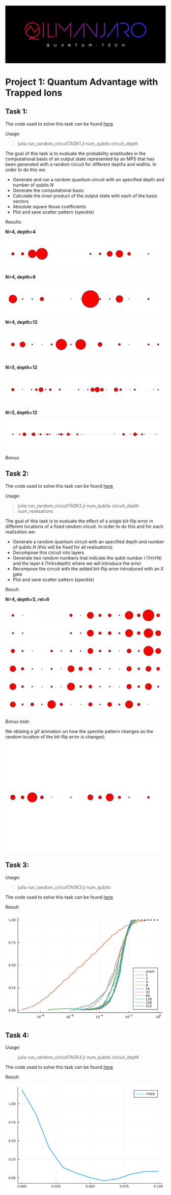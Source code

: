 ![CDL 2021 Cohort Project](./images/logo.jpg)
# Project 1: Quantum Advantage with Trapped Ions 

## Task 1:

The code used to solve this task can be found [here](../src/run_random_circuitTASK1.jl)

Usage:
> julia  run_random_circuitTASK1.jl  num_qubits circuit_depth

The goal of this task is to evaluate the probability amplitudes in the computational basis of an output state represented by an MPS that has been generated with a random circuit for different depths and widhts. In order to do this we:

  * Generate and run a random quantum circuit with an specified depth and number of qubits *N*
  * Generate the computational basis 
  * Calculate the inner product of the output state with each of the basis vectors
  * Absolute square those coefficients
  * Plot and save scatter pattern (speckle)

Results:

**N=4, depth=4**

![N=4,depth=4](./images/Speckle44.png)

**N=4, depth=8**

![N=4,depth=8](./images/Speckle48.png)

**N=4, depth=12**

![N=4,depth=12](./images/Speckle412.png)

**N=5, depth=12**

![N=4,depth=12](./images/Speckle512.png)

**N=5, depth=12**

![N=4,depth=12](./images/Speckle612.png)

*Bonus*:

## Task 2:

The code used to solve this task can be found [here](../src/run_random_circuitTASK2.jl)

Usage:
> julia  run_random_circuitTASK2.jl  num_qubits circuit_depth num_realisations

The goal of this task is to evaluate the effect of a single bit-flip error in different locations of a fixed random circuit. In order to do this and for each realization we:

  * Generate a random quantum circuit with an specified depth and number of qubits *N* (this will be fixed for all realisations)
  * Decompose this circuit into layers
  * Generate two random numbers that indicate the qubit number *l* (1≤*l*≤N) and the layer *k* (1≤*k*≤depth) where we will introduce the error
  * Recompose the circuit with the added bit-flip error introduced with an X gate
  * Plot and save scatter pattern (speckle)

Result:

**N=4, depth=5, rel=6**

![N=4,depth=5,rel=6](./images/Speckle_collage.png)

*Bonus task:*

We obtaing a gif animation on how the speckle pattern changes as the random location of the bit-flip error is changed:

![Speckle animation](./images/Speckle.gif) 

## Task 3: 

Usage:
> julia  run_random_circuitTASK3.jl  num_qubits

The code used to solve this task can be found [here](../src/run_random_circuitTASK3.jl)

Result:

![CDF](./images/CDF.png)


## Task 4:

Usage:
> julia  run_random_circuitTASK4.jl  num_qubits circuit_depth

The code used to solve this task can be found [here](../src/run_random_circuitTASK4.jl)

Result:

![FXEB](./images/FXEB.png)
